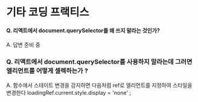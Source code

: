 # 기타 코딩 프랙티스

#### Q. 리액트에서 document.querySelector를 왜 쓰지 말라는 것인가?

A. 답변 준비 중

### Q. 리액트에서 document.querySelector를 사용하지 말라는데 그러면 엘리먼트를 어떻게 셀렉하는가 ?

A. 함수에서 스테이트 변경을 감지하면 다음처럼 ref로 엘리먼트를 지정하여 스타일을 변경한다
loadingRef.current.style.display = 'none' ;

